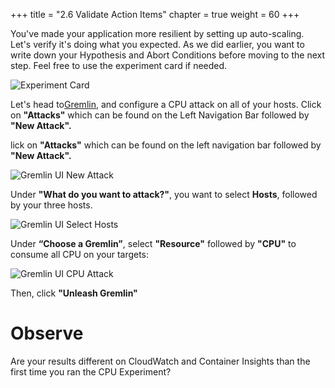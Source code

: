 +++
title = "2.6 Validate Action Items"
chapter = true
weight = 60
+++

You've made your application more resilient by setting up auto-scaling. Let's verify it's doing what you expected. As we did earlier, you want to write down your Hypothesis and Abort Conditions before moving to the next step. Feel free to use the experiment card if needed.

![Experiment Card](/images/Experiment_Card.jpg)

Let's head to[Gremlin](app.gremlin.com), and configure a CPU attack on all of your hosts. Click on **"Attacks"** which can be found on the Left Navigation Bar followed by **"New Attack".**


lick on **"Attacks"** which can be found on the left navigation bar followed by **"New Attack".** 

![Gremlin UI New Attack](/images/gremlin/gremlin_ui_create_new_attack.png)

Under **"What do you want to attack?"**,  you want to select **Hosts**, followed by your three hosts. 

![Gremlin UI Select Hosts](/images/gremlin/gremlin_ui_select_hosts.png)

Under **“Choose a Gremlin”**, select **"Resource"** followed by **"CPU"** to consume all CPU on your targets:


![Gremlin UI CPU Attack](/images/gremlin/gremlin_ui_cpu_attack.png)

Then, click **"Unleash Gremlin"**

# Observe

Are your results different on CloudWatch and Container Insights than the first time you ran the CPU Experiment?
